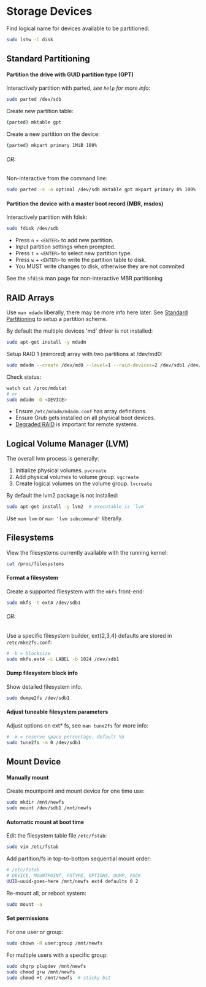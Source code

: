 # Storage Devices

Find logical name for devices available to be partitioned:
```bash
sudo lshw -C disk
```

## Standard Partitioning

#### Partition the drive with GUID partition type (GPT)

Interactively partition with parted, _see `help` for more info_:
```bash
sudo parted /dev/sdb
```

Create new partition table:
```bash
(parted) mktable gpt
```

Create a new partition on the device:
```bash
(parted) mkpart primary 1MiB 100%
```
###### OR:

Non-interactive from the command line:
```bash
sudo parted -s -a optimal /dev/sdb mktable gpt mkpart primary 0% 100%
```

#### Partition the device with a master boot record (MBR, msdos)

Interactively partition with fdisk:
```bash
sudo fdisk /dev/sdb
```

+ Press `n` + `<ENTER>` to add new partition.
+ Input partition settings when prompted.
+ Press `t` + `<ENTER>` to select new partition type.
+ Press `w` + `<ENTER>` to write the partition table to disk.
+ You MUST write changes to disk, otherwise they are not commited

See the `sfdisk` man page for non-interactive MBR partitioning

## RAID Arrays

Use `man mdadm` liberally, there may be more info here later. See [Standard Partitioning](#standard-partitioning) to setup a partition scheme.

By default the multiple devices 'md' driver is not installed:
```bash
sudo apt-get install -y mdadm
```

Setup RAID 1 (mirrored) array with two partitions at /dev/md0:
```bash
sudo mdadm --create /dev/md0 --level=1 --raid-devices=2 /dev/sdb1 /dev/sdc1
```

Check status:
```bash
watch cat /proc/mdstat
# or
sudo mdadm -D <DEVICE>
```

+ Ensure `/etc/mdadm/mdadm.conf` has array definitions.
+ Ensure Grub gets installed on all physical boot devices.
+ [Degraded RAID](https://help.ubuntu.com/14.04/serverguide/advanced-installation.html#raid-degraded) is important for remote systems.


## Logical Volume Manager (LVM)

The overall lvm process is generally:

1. Initialize physical volumes. `pvcreate`
2. Add physical volumes to volume group. `vgcreate`
3. Create logical volumes on the volume group. `lvcreate`


By default the lvm2 package is not installed:
```bash
sudo apt-get install -y lvm2  # executable is `lvm`
```

Use `man lvm` or `man 'lvm subcommand'` liberally.

## Filesystems

View the filesystems currently available with the running kernel:
```bash
cat /proc/filesystems
```

#### Format a filesystem

Create a supported filesystem with the `mkfs` front-end:
```bash
sudo mkfs -t ext4 /dev/sdb1
```

###### OR:

Use a specific filesystem builder, ext{2,3,4} defaults are stored in `/etc/mke2fs.conf`:
```bash
# -b = blocksize
sudo mkfs.ext4 -L LABEL -b 1024 /dev/sdb1
```

#### Dump filesystem block info

Show detailed filesystem info.
```bash
sudo dumpe2fs /dev/sdb1
```

#### Adjust tuneable filesystem parameters

Adjust options on ext* fs, see `man tune2fs` for more info:
```bash
# -m = reserve space percentage, default %5
sudo tune2fs -m 0 /dev/sdb1
```

## Mount Device

#### Manually mount

Create mountpoint and mount device for one time use:
```bash
sudo mkdir /mnt/newfs
sudo mount /dev/sdb1 /mnt/newfs
```

#### Automatic mount at boot time

Edit the filesystem table file `/etc/fstab`:
```bash
sudo vim /etc/fstab
```

Add partition/fs in top-to-bottom sequential mount order:
```bash
# /etc/fstab
# DEVICE, MOUNTPOINT, FSTYPE, OPTIONS, DUMP, FSCK
UUID=uuid-goes-here /mnt/newfs ext4 defaults 0 2
```

Re-mount all, or reboot system:
```bash
sudo mount -a
```

#### Set permissions

For one user or group:
```bash
sudo chown -R user:group /mnt/newfs
```

For multiple users with a specific group:
```bash
sudo chgrp plugdev /mnt/newfs
sudo chmod g+w /mnt/newfs
sudo chmod +t /mnt/newfs  # sticky bit
```
